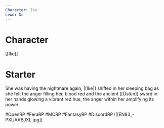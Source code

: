 ```yaml
---
Character: Ike
Lewd: No
---
```

# Character
[[Ike]]

# Starter
She was having the nightmare again, [[Ike]] shifted in her sleeping bag as she felt the anger filling her, blood red and the ancient [[Üstün]] sword in her hands glowing a vibrant red hue, the anger within her amplifying its power.  

#OpenRP #FeraRP #MCRP #FantasyRP #DiscordRP
![[EN83_-PXUAABJXL.jpg]]